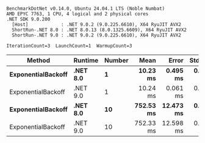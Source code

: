 ```

BenchmarkDotNet v0.14.0, Ubuntu 24.04.1 LTS (Noble Numbat)
AMD EPYC 7763, 1 CPU, 4 logical and 2 physical cores
.NET SDK 9.0.200
  [Host]            : .NET 9.0.2 (9.0.225.6610), X64 RyuJIT AVX2
  ShortRun-.NET 8.0 : .NET 8.0.13 (8.0.1325.6609), X64 RyuJIT AVX2
  ShortRun-.NET 9.0 : .NET 9.0.2 (9.0.225.6610), X64 RyuJIT AVX2

IterationCount=3  LaunchCount=1  WarmupCount=3  

```
| Method             | Runtime  | Number | Mean      | Error     | StdDev   | Min       | Max       | Allocated |
|------------------- |--------- |------- |----------:|----------:|---------:|----------:|----------:|----------:|
| **ExponentialBackoff** | **.NET 8.0** | **1**      |  **10.23 ms** |  **0.495 ms** | **0.027 ms** |  **10.20 ms** |  **10.26 ms** |     **520 B** |
| ExponentialBackoff | .NET 9.0 | 1      |  10.24 ms |  0.061 ms | 0.003 ms |  10.23 ms |  10.24 ms |     520 B |
| **ExponentialBackoff** | **.NET 8.0** | **10**     | **752.53 ms** | **12.473 ms** | **0.684 ms** | **752.00 ms** | **753.30 ms** |    **4120 B** |
| ExponentialBackoff | .NET 9.0 | 10     | 752.33 ms | 12.598 ms | 0.691 ms | 751.92 ms | 753.13 ms |    4120 B |
